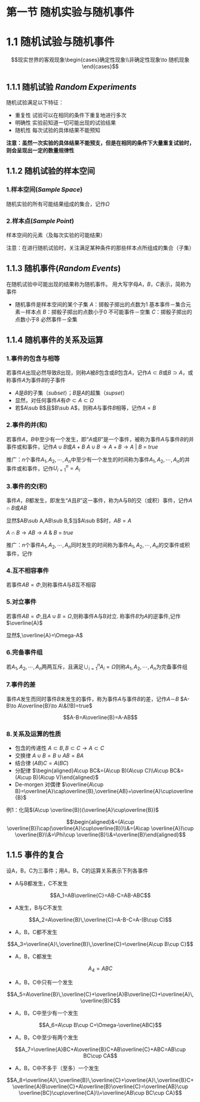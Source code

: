 # 第一节 随机实验与随机事件

# 1.1 随机试验与随机事件

$$现实世界的客观现象\begin{cases}确定性现象\\非确定性现象\to 随机现象
\end{cases}$$

## 1.1.1 随机试验 $Random \,Experiments$

随机试验满足以下特征：

- 重复性	试验可以在相同的条件下重复地进行多次
- 明确性	实验前知道一切可能出现的试验结果
- 随机性	每次试验的具体结果不能预知

**注意：虽然一次实验的具体结果不能预支，但是在相同的条件下大量重复试验时，则会呈现出一定的数量规律性**

## 1.1.2 随机试验的样本空间

### 1.样本空间$(Sample\, Space)$

随机实验的所有可能结果组成的集合，记作$\Omega$

### 2.样本点$(Sample\,Point)$

样本空间的元素（及每次实验的可能结果）

注意：在进行随机试验时，关注满足某种条件的那些样本点所组成的集合（子集）

## 1.1.3 随机事件$(Random\, Events)$

在随机试验中可能出现的结果称为随机事件。
用大写字母$A，B，C$表示，简称为事件

- 随机事件是样本空间的某个子集
$A$：掷骰子掷出的点数为$1$	基本事件－集合元素－样本点
$B$：掷骰子掷出的点数小于$0$	不可能事件－空集
$C$：掷骰子掷出的点数小于$8$	必然事件－全集

## 1.1.4 随机事件的关系及运算

### 1.事件的包含与相等

若事件$A$出现必然导致$B$出现，则称$A$被$B$包含或$B$包含$A$，记作$A\subset B$或$B\supset A$，或称事件$A$为事件$B$的子事件

- $A$是$B$的子集$（subset）$；$B$是$A$的超集$（supset）$
- 显然，对任何事件$A$有$\Phi\subset A\subset \Omega$
- 若$A\sub B$且$B\sub A$，则称$A$与事件$B$相等，记作$A=B$

### 2.事件的并(和)

若事件$A$，$B$中至少有一个发生，即“$A$或$B$”是一个事件，被称为事件$A$与事件$B$的并事件或和事件，记作$A\cup B$或$A+B$
$A\cup B\to A+B\to A\ |\ B\ =\ true$

推广：$n$个事件$A_1,A_2,\cdots,A_n$中至少有一个发生的时间称为事件$A_1,A_2,\cdots,A_n$的并事件或和事件，记作$U_{i=1}^{n}=A_i$

### 3.事件的交(积)

事件$A，B$都发生，即发生“$A$且$B$”这一事件，称为A与B的交（或积）事件，记作$A\cap B$或$AB$

显然$AB\sub A,AB\sub B,$当$A\sub B$时$，AB=A$

$A\cap B\to AB\to A\ \&\ B\ =\ true$

推广：$n$个事件$A_1,A_2,\cdots,A_n$同时发生的时间称为事件$A_1,A_2,\cdots,A_n$的交事件或积事件，记作

### 4.互不相容事件

若事件$AB=\Phi,$则称事件$A$与$B$互不相容

### 5.对立事件

若事件$AB=\Phi$,且$A\cup B=\Omega,$则称事件A与B对立. 称事件$B$为$A$的逆事件,记作$\overline{A}$

显然$,\overline{A}=\Omega-A$

### 6.完备事件组

若$A_1,A_2,\cdots,A_n$两两互斥，且满足$\cup_{i=1}^{n}A_i=\Omega$则称$A_1,A_2,\cdots,A_n$为完备事件组

### 7.事件的差

事件$A$发生而同时事件$B$未发生的事件，称为事件$A$与事件$B$的差，记作$A－B$
$A-B\to A\overline{B}\to A\&(!B)=true$

$$A-B=A\overline{B}=A-AB$$

### 8.关系及运算的性质

- 包含的传递性
$A\subset B,B\subset C\to A\subset C$
- 交换律
$A\cup B=B\cup AB=BA$
- 结合律
$(AB)C=A(BC)$
- 分配律
$\begin{aligned}A\cup BC&=(A\cup B)(A\cup C)\\A\cup BC&=(A\cup B)(A\cup V)\end{aligned}$
- De-morgen 对偶律
$\overline{A\cup B}=\overline{A}\cap\overline{B},\overline{AB}=\overline{A}\cup\overline{B}$

例1：化简$(A\cup \overline{B})(\overline{A}\cup\overline{B})$

$$\begin{aligned}&=(A\cup \overline{B})\cap(\overline{A}\cup\overline{B})\\&=(A\cap \overline{A})\cup \overline{B}\\&=\Phi\cup \overline{B}\\&=\overline{B}\end{aligned}$$

## 1.1.5 事件的复合

设A，B，C为三事件；用A，B，C的运算关系表示下列各事件

- A与B都发生，C不发生

$$A_1=AB\overline{C}=AB-C=AB-ABC$$

- A发生，B与C不发生

$$A_2=A\overline{B}\,\overline{C}=A-B-C=A-(B\cup C)$$

- A，B，C都不发生

$$A_3=\overline{A}\,\overline{B}\,\overline{C}=\overline{A\cup B\cup C}$$

- A，B，C都发生

$$A_4=ABC$$

- A，B，C中只有一个发生

$$A_5=A\overline{B}\,\overline{C}+\overline{A}B\overline{C}+\overline{A}\,\overline{B}C$$

- A，B，C中至少有一个发生

$$A_6=A\cup B\cup C=\Omega-\overline{ABC}$$

- A，B，C中至少有两个发生

$$A_7=\overline{A}BC+A\overline{B}C+AB\overline{C}+ABC=AB\cup BC\cup CA$$

- A，B，C中不多于（至多）一个发生

$$A_8=\overline{A}\,\overline{B}\,\overline{C}+\overline{A}\,\overline{B}C+\overline{A}B\overline{C}+A\overline{B}\overline{C}=\overline{AB}\cup \overline{BC}\cup\overline{CA}\\=\overline{AB\cup BC\cup CA}$$